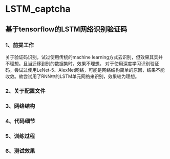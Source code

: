 # LSTM_captcha
## 基于tensorflow的LSTM网络识别验证码


### 1、前提工作
关于验证码识别，试过使用传统的machine learning方式去识别，但效果其实并不理想。且当迁移到别的数据集时，效果不理想。
对于使用深度学习识别验证码，尝试过使用LeNet-5、AlexNet网络，可能是网络结构简单的原因，结果不能收敛。故尝试用了RNN中的LSTM单元网络来识别，效果较为理想。


### 2、关于配置文件



### 3、网络结构



### 4、代码细节



### 5、训练过程



### 6、测试效果









